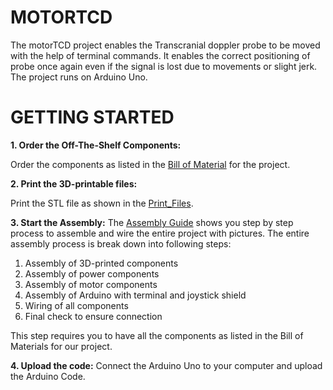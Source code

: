 # MOTORTCD

The motorTCD project enables the Transcranial doppler probe to be moved with the help of terminal commands. It enables the correct positioning of probe once again even if the signal is lost due to movements or slight jerk.
The project runs on Arduino Uno.

# **GETTING STARTED**
**1. Order the Off-The-Shelf Components:**

  Order the components as listed in the [Bill of Material](https://github.com/Integrative-Human-Physiology-Lab/MotorTCD_EMBC_2023/blob/main/Documentation/BOM.xlsx) for the project.


**2. Print the 3D-printable files:**

Print the STL file as shown in the [Print_Files](https://github.com/Integrative-Human-Physiology-Lab/MotorTCD_EMBC_2023/tree/main/Print_Files).

**3. Start the Assembly:**
The [Assembly Guide](https://github.com/Integrative-Human-Physiology-Lab/MotorTCD_EMBC_2023/blob/main/Documentation/assembly%20guide.pdf) shows you step by step process to assemble and wire the entire project with pictures. The entire assembly process is break down into following steps:
1. Assembly of 3D-printed components
2. Assembly of power components
3. Assembly of motor components
4. Assembly of Arduino with terminal and joystick shield
5. Wiring of all components
6. Final check to ensure connection

This step requires you to have all the components as listed in the Bill of Materials for our project.

**4. Upload the code:**
Connect the Arduino Uno to your computer and upload the Arduino Code.
